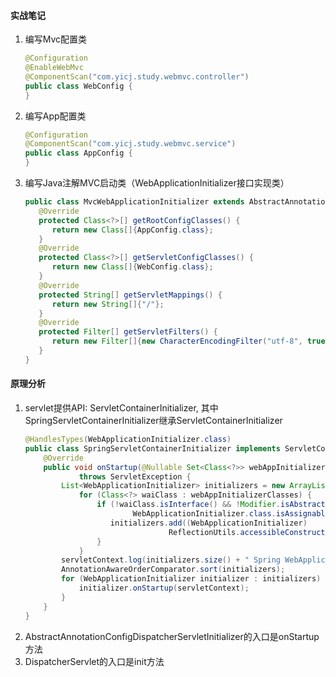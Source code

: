 #### 实战笔记
1. 编写Mvc配置类
    ```java
    @Configuration
    @EnableWebMvc
    @ComponentScan("com.yicj.study.webmvc.controller")
    public class WebConfig {
    }
    ```
2. 编写App配置类
   ```java
   @Configuration
   @ComponentScan("com.yicj.study.webmvc.service")
   public class AppConfig {
   }
   ```
3. 编写Java注解MVC启动类（WebApplicationInitializer接口实现类）
   ```java
   public class MvcWebApplicationInitializer extends AbstractAnnotationConfigDispatcherServletInitializer {
      @Override
      protected Class<?>[] getRootConfigClasses() {
         return new Class[]{AppConfig.class};
      }
      @Override
      protected Class<?>[] getServletConfigClasses() {
         return new Class[]{WebConfig.class};
      }
      @Override
      protected String[] getServletMappings() {
         return new String[]{"/"};
      }
      @Override
      protected Filter[] getServletFilters() {
         return new Filter[]{new CharacterEncodingFilter("utf-8", true)};
      }
   }
   ```
#### 原理分析
1. servlet提供API: ServletContainerInitializer, 其中SpringServletContainerInitializer继承ServletContainerInitializer
    ```java
    @HandlesTypes(WebApplicationInitializer.class)
    public class SpringServletContainerInitializer implements ServletContainerInitializer {
        @Override
        public void onStartup(@Nullable Set<Class<?>> webAppInitializerClasses, ServletContext servletContext)
                throws ServletException {
            List<WebApplicationInitializer> initializers = new ArrayList<>(webAppInitializerClasses.size());
                for (Class<?> waiClass : webAppInitializerClasses) {
                    if (!waiClass.isInterface() && !Modifier.isAbstract(waiClass.getModifiers()) &&
                            WebApplicationInitializer.class.isAssignableFrom(waiClass)) {
                       initializers.add((WebApplicationInitializer)
                                    ReflectionUtils.accessibleConstructor(waiClass).newInstance());
                    }
                }
            servletContext.log(initializers.size() + " Spring WebApplicationInitializers detected on classpath");
            AnnotationAwareOrderComparator.sort(initializers);
            for (WebApplicationInitializer initializer : initializers) {
                initializer.onStartup(servletContext);
            }
        }
    }
    ```
2. AbstractAnnotationConfigDispatcherServletInitializer的入口是onStartup方法
3. DispatcherServlet的入口是init方法
